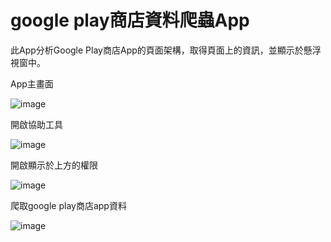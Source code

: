 # google play商店資料爬蟲App

此App分析Google Play商店App的頁面架構，取得頁面上的資訊，並顯示於懸浮視窗中。

App主畫面

![image](https://github.com/jaylee840831/google-play-store-crawling/blob/master/app%E4%B8%BB%E7%95%AB%E9%9D%A2.jpg)

開啟協助工具

![image](https://github.com/jaylee840831/google-play-store-crawling/blob/master/%E9%96%8B%E5%95%9F%E5%8D%94%E5%8A%A9%E5%B7%A5%E5%85%B7.jpg)

開啟顯示於上方的權限

![image](https://github.com/jaylee840831/google-play-store-crawling/blob/master/%E9%96%8B%E5%95%9F%E9%A1%AF%E7%A4%BA%E6%96%BC%E4%B8%8A%E6%96%B9%E7%9A%84%E6%AC%8A%E9%99%90.jpg)

爬取google play商店app資料

![image](https://github.com/jaylee840831/google-play-store-crawling/blob/master/%E7%88%AC%E5%8F%96%E8%B3%87%E6%96%99.jpg)
